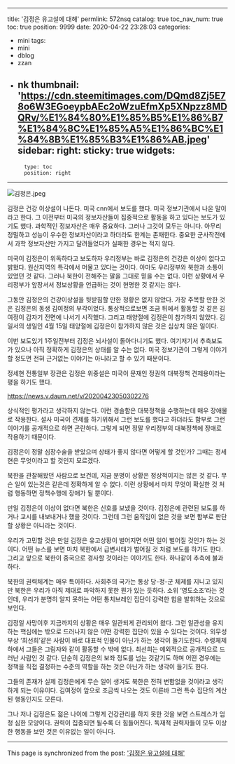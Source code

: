 
---
title: '김정은 유고설에 대해'
permlink: 572nsq
catalog: true
toc_nav_num: true
toc: true
position: 9999
date: 2020-04-22 23:28:03
categories:
- mini
tags:
- mini
- dblog
- zzan
- nk
thumbnail: 'https://cdn.steemitimages.com/DQmd8Zj5E78o6W3EGoeypbAEc2oWzuEfmXp5XNpzz8MDQRv/%E1%84%80%E1%85%B5%E1%86%B7%E1%84%8C%E1%85%A5%E1%86%BC%E1%84%8B%E1%85%B3%E1%86%AB.jpeg'
sidebar:
    right:
        sticky: true
widgets:
    -
        type: toc
        position: right
---


![김정은.jpeg](https://cdn.steemitimages.com/DQmd8Zj5E78o6W3EGoeypbAEc2oWzuEfmXp5XNpzz8MDQRv/%E1%84%80%E1%85%B5%E1%86%B7%E1%84%8C%E1%85%A5%E1%86%BC%E1%84%8B%E1%85%B3%E1%86%AB.jpeg)


김정은 건강 이상설이 나돈다. 미국 cnn에서 보도를 했다. 미국 정보기관에서 나온 말이라고 한다. 그 이전부터 미국의 정보자산들이 집중적으로 활동을 하고 있다는 보도가 있기도 했다. 과학적인 정보자산은 매우 중요하다. 그러나 그것이 모두는 아니다. 아무리 정밀하고 성능이 우수한 정보자산이라고 하더라도 한계는 존재한다. 중요한 군사작전에서 과학 정보자산만 가지고 달려들었다가 실패한 경우는 적지 않다.

미국이 김정은이 위독하다고 보도하자 우리정부는 바로 김정은의 건강은 이상이 없다고 밝혔다. 원산지역의 특각에서 머물고 있다는 것이다. 아마도 우리정부와 북한과 소통이 있었던 것 같다. 그러나 북한이 전해주는 말을 그대로 믿을 수는 없다. 이런 상황에서 우리정부가 앞장서서 정보상황을 언급하는 것이 현명한 것 같지는 않다.

그동안 김정은의 건강이상설을 뒷받침할 만한 정황은 없지 않았다. 가장 주목할 만한 것은 김정은의 동생 김여정의 부각이었다. 통상적으로보면 조금 뒤에서 활동할 것 같은 김여정이 갑자기 전면에 나서기 시작했다. 그리고 태양절에 김정은이 참가하지 않았다. 김일서의 생일인 4월 15일 태양절에 김정은이 참가하지 않은 것은 심상치 않은 일이다.

이번 보도있기 1주일전부터 김정은 뇌사설이 돌아다니기도 했다. 여기저기서 추측보도가 있으나 아직 정확하게 김정은의 상태를 알 수는 없다. 미국 정보기관이 그렇게 이야기할 정도면 전혀 근거없는 이야기는 아니라고 할 수 있기 때문이다.

정세현 전통일부 장관은 김정은 위중설은 미국이 문재인 정권의 대북정책 견제용이라는 평을 하기도 했다.

https://news.v.daum.net/v/20200423050302276

상식적인 평가라고 생각하지 않는다. 이런 경솔함은 대북정책을 수행하는데 매우 장애물로 작용한다. 설사 미국이 견제를 하기위해서 그런 보도를 했다고 하더라도 함부로 그런 이야기를 공개적으로 하면 곤란하다. 그렇게 되면 정말 우리정부의 대북정책에 장애로 작용하기 때문이다.

김정은이 정말 심장수술을 받았으며 상태가 좋지 않다면 어떻게 할 것인가? 그때는 정세현은 무엇이라고 할 것인지 모르겠다.

북한을 관찰해왔던 사람으로 보건데, 지금 분명이 상황은 정상적이지는 않은 것 같다. 무슨 일이 있는것은 같은데 정확하게 알 수 없다. 이런 상황에서 마치 무엇이 확실한 것 처럼 행동하면 정책수행에 장애가 될 뿐이다.

만일 김정은이 이상이 없다면 북한은 신호를 보냈을 것이다. 김정은에 관련된 보도를 하거나 교시를 내보내거나 했을 것이다. 그런데 그런 움직임이 없은 것을 보면 함부로 판단할 상황은 아니라는 것이다.

우리가 고민할 것은 만일 김정은 유고상황이 벌어지면 어떤 일이 벌어질 것인가 하는 것이다. 어떤 뉴스를 보면 마치 북한에서 급변사태가 벌어질 것 처럼 보도를 하기도 한다. 그리고 앞으로 북한이 중국으로 경사할 것이라는 이야기도 한다. 하나같이 추측에 불과하다.

북한의 권력체계는 매우 특이하다. 사회주의 국가는 통상 당-정-군 체제를 지니고 있지만 북한은 우리가 아직 제대로 파악하지 못한 뭔가 있는 듯하다. 소위 ‘영도소조’라는 것인데, 우리가 분명히 알지 못하는 어떤 통치브레인 집단이 강력한 힘을 발휘하는 것으로 보인다.

김정일 사망이후 지금까지의 상황은 매우 일관되게 관리되어 왔다. 그런 일관성을 유지하는 핵심에는 밖으로 드러나지 않은 어떤 강력한 집단이 있을 수 있다는 것이다. 외무성 부상 ‘최선희’같은 사람이 바로 대표적 인물이 아닌가 하는 생각이 들기도한다. 수령체제하에서 그들은 그림자와 같이 활동할 수 밖에 없다. 최선희는 예외적으로 공개적으로 드러난 사람인 것 같다. 단순히 김정은의 보좌 정도를 넘는 것같기도 하며 어떤 경우에는 정책을 직접 결정하는 수준의 역할을 하는 것은 아닌가 하는 생각이 들기도 한다.

그들의 존재가 실제 김정은에게 무슨 일이 생겨도 북한은 전혀 변함없을 것이라고 생각하게 되는 이유이다. 김여정이 앞으로 조금씩 나오는 것도 이른바 그런 특수 집단의 계산된 행동인지도 모른다.

그나 저나 김정은도 젊은 나이에 그렇게 건강관리를 하지 못한 것을 보면 스트레스가 엄청 심한 모양이다. 권력이 집중되면 될수록 더 힘들어진다. 독재적 권력자들이 모두 이상한 행동을 보인 것은 이유없는 일이 아니다.

- - -

This page is synchronized from the post: ['김정은 유고설에 대해'](https://steemit.com/@oldstone/572nsq)
